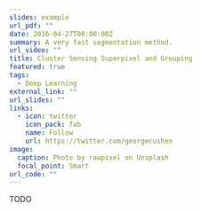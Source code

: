 ```yaml
---
slides: example
url_pdf: ""
date: 2016-04-27T00:00:00Z
summary: A very fast segmentation method.
url_video: ""
title: Cluster Sensing Superpixel and Grouping
featured: true
tags:
  - Deep Learning
external_link: ""
url_slides: ""
links:
  - icon: twitter
    icon_pack: fab
    name: Follow
    url: https://twitter.com/georgecushen
image:
  caption: Photo by rawpixel on Unsplash
  focal_point: Smart
url_code: ""
---
```


TODO